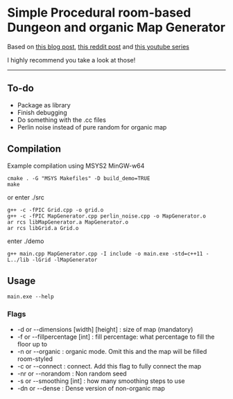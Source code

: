 # Simple Procedural room-based Dungeon and organic Map Generator

Based on [this blog post](https://www.gamasutra.com/blogs/AAdonaac/20150903/252889/Procedural_Dungeon_Generation_Algorithm.php), [this reddit post](https://www.reddit.com/r/gamedev/comments/1dlwc4/procedural_dungeon_generation_algorithm_explained/) and [this youtube series](https://www.youtube.com/watch?v=eJEpeUH1EMg)

I highly recommend you take a look at those!

---------------------

## To-do
* Package as library
* Finish debugging
* Do something with the .cc files
* Perlin noise instead of pure random for organic map

## Compilation

Example compilation using MSYS2 MinGW-w64
```
cmake . -G "MSYS Makefiles" -D build_demo=TRUE
make
```

or enter ./src

```
g++ -c -fPIC Grid.cpp -o grid.o
g++ -c -fPIC MapGenerator.cpp perlin_noise.cpp -o MapGenerator.o
ar rcs libMapGenerator.a MapGenerator.o
ar rcs libGrid.a Grid.o
```

enter ./demo

`g++ main.cpp MapGenerator.cpp -I include -o main.exe -std=c++11 -L../lib -lGrid -lMapGenerator`
## Usage

`main.exe --help`

### Flags
* -d or --dimensions [width] [height] : size of map (mandatory)
* -f or --fillpercentage [int] : fill percentage: what percentage to fill the floor up to
* -n or --organic : organic mode. Omit this and the map will be filled room-styled
* -c or --connect : connect. Add this flag to fully connect the map
* -nr or --norandom : Non random seed
* -s or --smoothing [int] : how many smoothing steps to use
* -dn or --dense : Dense version of non-organic map

